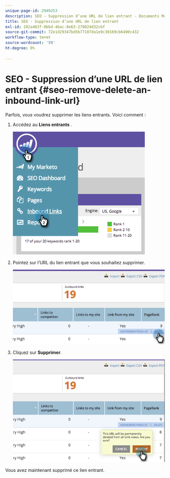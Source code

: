 ```yaml
---
unique-page-id: 2949253
description: SEO - Suppression d’une URL de lien entrant - Documents Marketo - Documentation du produit
title: SEO - Suppression d’une URL de lien entrant
exl-id: 102a483f-0bbd-4bac-8e63-278024d32cbf
source-git-commit: 72e1d29347bd5b77107da1e9c30169cb6490c432
workflow-type: tm+mt
source-wordcount: '59'
ht-degree: 0%

---
```


# SEO - Suppression d’une URL de lien entrant {#seo-remove-delete-an-inbound-link-url}

Parfois, vous voudrez supprimer les liens entrants. Voici comment :

1. Accédez au **Liens entrants** .

   ![](assets/image2014-9-18-13-3a47-3a3.png)

1. Pointez sur l’URL du lien entrant que vous souhaitez supprimer.

   ![](assets/image2014-9-18-13-3a49-3a34.png)

1. Cliquez sur **Supprimer**.

   ![](assets/image2014-9-18-13-3a49-3a44.png)

Vous avez maintenant supprimé ce lien entrant.
